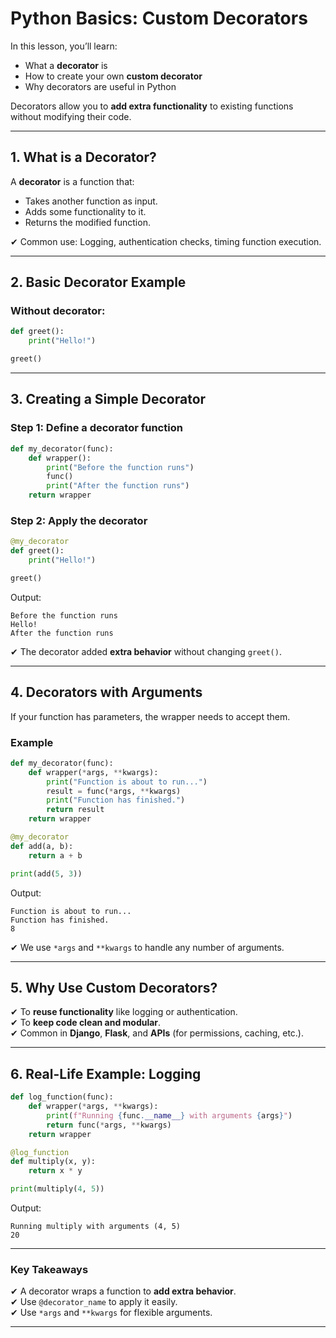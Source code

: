 # Python Basics: Custom Decorators

In this lesson, you’ll learn:

- What a **decorator** is
- How to create your own **custom decorator**
- Why decorators are useful in Python

Decorators allow you to **add extra functionality** to existing functions without modifying their code.

---

## 1. What is a Decorator?

A **decorator** is a function that:

- Takes another function as input.
- Adds some functionality to it.
- Returns the modified function.

✔ Common use: Logging, authentication checks, timing function execution.

---

## 2. Basic Decorator Example

### Without decorator:

```python
def greet():
    print("Hello!")

greet()
```

---

## 3. Creating a Simple Decorator

### **Step 1: Define a decorator function**

```python
def my_decorator(func):
    def wrapper():
        print("Before the function runs")
        func()
        print("After the function runs")
    return wrapper
```

### **Step 2: Apply the decorator**

```python
@my_decorator
def greet():
    print("Hello!")

greet()
```

Output:

```
Before the function runs
Hello!
After the function runs
```

✔ The decorator added **extra behavior** without changing `greet()`.

---

## 4. Decorators with Arguments

If your function has parameters, the wrapper needs to accept them.

### **Example**

```python
def my_decorator(func):
    def wrapper(*args, **kwargs):
        print("Function is about to run...")
        result = func(*args, **kwargs)
        print("Function has finished.")
        return result
    return wrapper

@my_decorator
def add(a, b):
    return a + b

print(add(5, 3))
```

Output:

```
Function is about to run...
Function has finished.
8
```

✔ We use `*args` and `**kwargs` to handle any number of arguments.

---

## 5. Why Use Custom Decorators?

✔ To **reuse functionality** like logging or authentication.  
✔ To **keep code clean and modular**.  
✔ Common in **Django**, **Flask**, and **APIs** (for permissions, caching, etc.).

---

## 6. Real-Life Example: Logging

```python
def log_function(func):
    def wrapper(*args, **kwargs):
        print(f"Running {func.__name__} with arguments {args}")
        return func(*args, **kwargs)
    return wrapper

@log_function
def multiply(x, y):
    return x * y

print(multiply(4, 5))
```

Output:

```
Running multiply with arguments (4, 5)
20
```

---

### Key Takeaways

✔ A decorator wraps a function to **add extra behavior**.  
✔ Use `@decorator_name` to apply it easily.  
✔ Use `*args` and `**kwargs` for flexible arguments.

---
